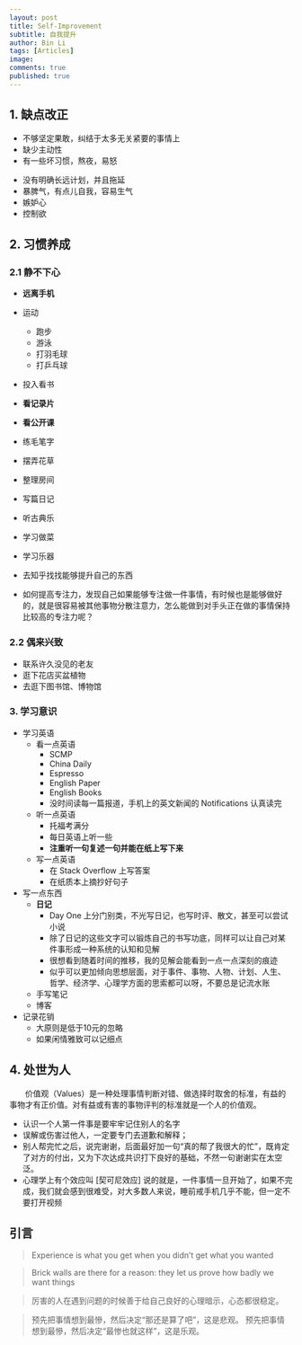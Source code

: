 ```yaml
---
layout: post
title: Self-Improvement
subtitle: 自我提升
author: Bin Li
tags: [Articles]
image: 
comments: true
published: true
---
```


## 1. 缺点改正
* 不够坚定果敢，纠结于太多无关紧要的事情上
* 缺少主动性
* 有一些坏习惯，熬夜，易怒
- 没有明确长远计划，并且拖延
- 暴脾气，有点儿自我，容易生气
- 嫉妒心
- 控制欲

## 2. 习惯养成
### 2.1 静不下心
- **远离手机**
- 运动
	- 跑步
	- 游泳
	- 打羽毛球
	- 打乒乓球
- 投入看书
- **看记录片**
- **看公开课**
- 练毛笔字
- 摆弄花草
- 整理房间
- 写篇日记
- 听古典乐
- 学习做菜
- 学习乐器
- 去知乎找找能够提升自己的东西

- 如何提高专注力，发现自己如果能够专注做一件事情，有时候也是能够做好的，就是很容易被其他事物分散注意力，怎么能做到对手头正在做的事情保持比较高的专注力呢？

### 2.2 偶来兴致
- 联系许久没见的老友
- 逛下花店买盆植物
- 去逛下图书馆、博物馆


### 3. 学习意识
- 学习英语
	- 看一点英语
		- SCMP
		- China Daily
		- Espresso
		- English Paper
		- English Books
		- 没时间读每一篇报道，手机上的英文新闻的 Notifications 认真读完
	- 听一点英语
		- 托福考满分
		- 每日英语上听一些
		- **注重听一句复述一句并能在纸上写下来**
	- 写一点英语
		- 在 Stack Overflow 上写答案
		- 在纸质本上摘抄好句子
- 写一点东西
	- **日记**
		- Day One 上分门别类，不光写日记，也写时评、散文，甚至可以尝试小说
		- 除了日记的这些文字可以锻炼自己的书写功底，同样可以让自己对某件事形成一种系统的认知和见解
		- 很想看到随着时间的推移，我的见解会能看到一点一点深刻的痕迹
		- 似乎可以更加倾向思想层面，对于事件、事物、人物、计划、人生、哲学、经济学、心理学方面的思索都可以呀，不要总是记流水账
	- 手写笔记
	- 博客
- 记录花销
	- 大原则是低于10元的忽略
	- 如果闲情雅致可以记细点

## 4. 处世为人
　　价值观（Values）是一种处理事情判断对错、做选择时取舍的标准，有益的事物才有正价值。对有益或有害的事物评判的标准就是一个人的价值观。

- 认识一个人第一件事是要牢牢记住别人的名字
- 误解或伤害过他人，一定要专门去道歉和解释；
- 别人帮完忙之后，说完谢谢，后面最好加一句“真的帮了我很大的忙”，既肯定了对方的付出，又为下次达成共识打下良好的基础，不然一句谢谢实在太空泛。
- 心理学上有个效应叫 [契可尼效应] 说的就是，一件事情一旦开始了，如果不完成，我们就会感到很难受，对大多数人来说，睡前戒手机几乎不能，但一定不要打开视频

## 引言
> Experience is what you get when you didn’t get what you wanted

> Brick walls are there for a reason: they let us prove how badly we want things

> 厉害的人在遇到问题的时候善于给自己良好的心理暗示，心态都很稳定。

> 预先把事情想到最慘，然后决定“那还是算了吧”，这是悲观。
> 预先把事情想到最慘，然后决定“最惨也就这样”，这是乐观。